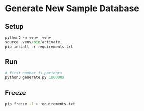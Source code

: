 # Generate New Sample Database

## Setup

```py
python3 -m venv .venv
source .venv/bin/activate
pip install -r requirements.txt
```

## Run

```py
# first number is patients
python3 generate.py 1000000
```

## Freeze

```sh
pip freeze -l > requirements.txt
```

